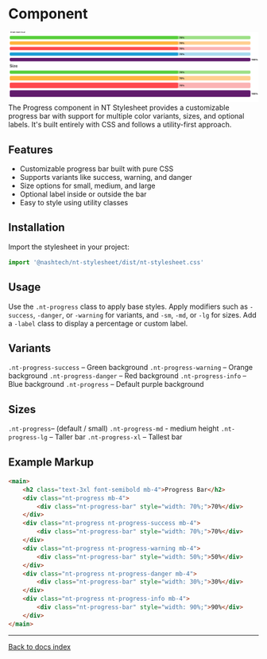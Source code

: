 # Component

![alt text](./progress.png)
The Progress component in NT Stylesheet provides a customizable progress bar with support for multiple color variants, sizes, and optional labels. It's built entirely with CSS and follows a utility-first approach.

## Features

-   Customizable progress bar built with pure CSS
-   Supports variants like success, warning, and danger
-   Size options for small, medium, and large
-   Optional label inside or outside the bar
-   Easy to style using utility classes

## Installation

Import the stylesheet in your project:

```js
import '@nashtech/nt-stylesheet/dist/nt-stylesheet.css'
```

## Usage

Use the `.nt-progress` class to apply base styles. Apply modifiers such as `-success`, `-danger`, or `-warning` for variants, and `-sm`, `-md`, or `-lg` for sizes. Add a `-label` class to display a percentage or custom label.

## Variants

`.nt-progress-success` – Green background
`.nt-progress-warning` – Orange background
`.nt-progress-danger` – Red background
`.nt-progress-info` – Blue background
`.nt-progress` – Default purple background

## Sizes

`.nt-progress`– (default / small)
`.nt-progress-md` - medium height
`.nt-progress-lg` – Taller bar
`.nt-progress-xl` – Tallest bar

## Example Markup

```html
<main>
    <h2 class="text-3xl font-semibold mb-4">Progress Bar</h2>
    <div class="nt-progress mb-4">
        <div class="nt-progress-bar" style="width: 70%;">70%</div>
    </div>
    <div class="nt-progress nt-progress-success mb-4">
        <div class="nt-progress-bar" style="width: 70%;">70%</div>
    </div>
    <div class="nt-progress nt-progress-warning mb-4">
        <div class="nt-progress-bar" style="width: 50%;">50%</div>
    </div>
    <div class="nt-progress nt-progress-danger mb-4">
        <div class="nt-progress-bar" style="width: 30%;">30%</div>
    </div>
    <div class="nt-progress nt-progress-info mb-4">
        <div class="nt-progress-bar" style="width: 90%;">90%</div>
    </div>
</main>
```

---

[Back to docs index](README.md)
